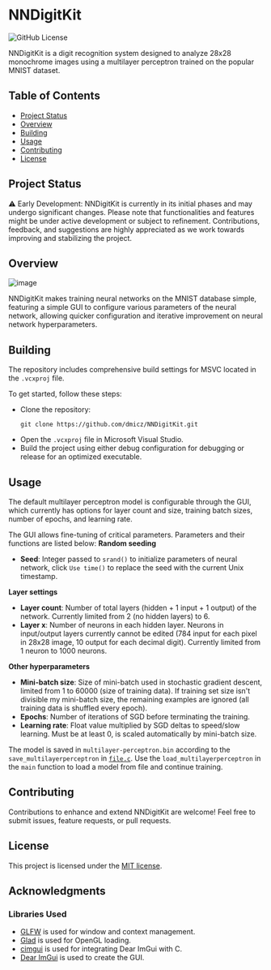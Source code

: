# NNDigitKit
![GitHub License](https://img.shields.io/github/license/dmicz/NNDigitKit)

NNDigitKit is a digit recognition system designed to analyze 28x28 monochrome images using a multilayer perceptron trained on the popular MNIST dataset.

## Table of Contents

- [Project Status](#project-status)
- [Overview](#overview)
- [Building](#building)
- [Usage](#usage)
- [Contributing](#contributing)
- [License](#license)

## Project Status

⚠️ Early Development: NNDigitKit is currently in its initial phases and may undergo significant changes. Please note that functionalities and features might be under active development or subject to refinement. Contributions, feedback, and suggestions are highly appreciated as we work towards improving and stabilizing the project.

## Overview

![image](https://github.com/dmicz/NNDigitKit/assets/107702866/eab3ae8d-20cb-4b29-a4c9-a25aadf8afed)

NNDigitKit makes training neural networks on the MNIST database simple, featuring a simple GUI to configure various parameters of the neural network, allowing quicker configuration and iterative improvement on neural network hyperparameters.

## Building

The repository includes comprehensive build settings for MSVC located in the `.vcxproj` file.

To get started, follow these steps:

- Clone the repository:
  ```
  git clone https://github.com/dmicz/NNDigitKit.git
  ```
- Open the `.vcxproj` file in Microsoft Visual Studio.
- Build the project using either debug configuration for debugging or release for an optimized executable.

## Usage

The default multilayer perceptron model is configurable through the GUI, which currently has options for layer count and size, training batch sizes, number of epochs, and learning rate.

The GUI allows fine-tuning of critical parameters. Parameters and their functions are listed below:
**Random seeding**
- **Seed**: Integer passed to `srand()` to initialize parameters of neural network, click `Use time()` to replace the seed with the current Unix timestamp.

**Layer settings**
- **Layer count**: Number of total layers (hidden + 1 input + 1 output) of the network. Currently limited from 2 (no hidden layers) to 6.
- **Layer x**: Number of neurons in each hidden layer. Neurons in input/output layers currently cannot be edited (784 input for each pixel in 28x28 image, 10 output for each decimal digit). Currently limited from 1 neuron to 1000 neurons.

**Other hyperparameters**
- **Mini-batch size**: Size of mini-batch used in stochastic gradient descent, limited from 1 to 60000 (size of training data). If training set size isn't divisible my mini-batch size, the remaining examples are ignored (all training data is shuffled every epoch).
- **Epochs**: Number of iterations of SGD before terminating the training.
- **Learning rate**: Float value multiplied by SGD deltas to speed/slow learning. Must be at least 0, is scaled automatically by mini-batch size.

The model is saved in `multilayer-perceptron.bin` according to the `save_multilayerperceptron` in [`file.c`](util/file.c). Use the `load_multilayerperceptron` in the `main` function to load a model from file and continue training.

## Contributing

Contributions to enhance and extend NNDigitKit are welcome! Feel free to submit issues, feature requests, or pull requests.

## License

This project is licensed under the [MIT license](https://opensource.org/license/mit/).

## Acknowledgments

### Libraries Used
- [GLFW](https://github.com/glfw/glfw) is used for window and context management.
- [Glad](https://github.com/Dav1dde/glad) is used for OpenGL loading.
- [cimgui](https://github.com/cimgui/cimgui) is used for integrating Dear ImGui with C.
- [Dear ImGui](https://github.com/ocornut/imgui) is used to create the GUI.
